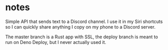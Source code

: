 # notes

Simple API that sends text to a Discord channel. I use it in my Siri shortcuts so I can quickly share anything I copy on my phone to a Discord server.

The master branch is a Rust app with SSL, the deploy branch is meant to run on Deno Deploy, but I never actually used it.
